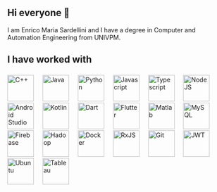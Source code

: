 ## Hi everyone 👋

<p align="left">I am Enrico Maria Sardellini and I have a degree in Computer and Automation Engineering from UNIVPM.</p>
<!-- ### 📄[Curriculum Vitae](https://github.com/Ems01/Ems01/blob/main/Curriculum_Vitae.pdf).-->

###

<h2 align="left">I have worked with</h2>

###

<div align="left">
  <img src="https://cdn.jsdelivr.net/gh/devicons/devicon/icons/cplusplus/cplusplus-original.svg" height="60rem" title="C++"  />
  <img width="12" />
  <img src="https://cdn.jsdelivr.net/gh/devicons/devicon/icons/java/java-original.svg" height="60rem" title="Java"  />
  <img width="12" />
  <img src="https://cdn.jsdelivr.net/gh/devicons/devicon/icons/python/python-original.svg" height="60rem" title="Python"  />
  <img width="12" />
  <img src="https://cdn.jsdelivr.net/gh/devicons/devicon/icons/javascript/javascript-original.svg" height="60rem" title="Javascript"  />
  <img width="12" />
  <img src="https://cdn.jsdelivr.net/gh/devicons/devicon/icons/typescript/typescript-original.svg" height="60rem" title="Typescript"  />
  <img width="12" />
  <img src="https://cdn.jsdelivr.net/gh/devicons/devicon/icons/nodejs/nodejs-original.svg" height="60rem" title="NodeJS"  />
  <img width="12" />
  <img src="https://cdn.jsdelivr.net/gh/devicons/devicon/icons/androidstudio/androidstudio-original.svg" height="60rem" title="Android Studio"  />
  <img width="12" />
  <img src="https://cdn.jsdelivr.net/gh/devicons/devicon/icons/kotlin/kotlin-original.svg" height="60rem" title="Kotlin"  />
  <img width="12" />
  <img src="https://cdn.jsdelivr.net/gh/devicons/devicon/icons/dart/dart-original.svg" height="60rem" title="Dart"  />
  <img width="12" />
  <img src="https://cdn.jsdelivr.net/gh/devicons/devicon/icons/flutter/flutter-original.svg" height="60rem" title="Flutter"  />
  <img width="12" />
  <img src="https://cdn.jsdelivr.net/gh/devicons/devicon/icons/matlab/matlab-original.svg" height="60rem" title="Matlab"  />
  <img width="12" />
  <img src="https://cdn.jsdelivr.net/gh/devicons/devicon/icons/mysql/mysql-original.svg" height="60rem" title="MySQL"  />
  <img width="12" />
  <img src="https://upload.wikimedia.org/wikipedia/commons/f/fd/Firebase_Logo_%28No_wordmark%29_%282024-%29.svg" height="60rem" title="Firebase"  />
  <img width="12" />
  <img src="https://cdn.jsdelivr.net/gh/devicons/devicon/icons/hadoop/hadoop-original.svg" height="60rem" title="Hadoop"  />
  <img width="12" />
  <img src="https://cdn.jsdelivr.net/gh/devicons/devicon/icons/docker/docker-original.svg" height="60rem" title="Docker"  />
  <img width="12" />
  <img src="https://cdn.jsdelivr.net/gh/devicons/devicon/icons/rxjs/rxjs-original.svg" height="60rem" title="RxJS"  />
  <img width="12" />
  <img src="https://upload.wikimedia.org/wikipedia/commons/thumb/3/3f/Git_icon.svg/2048px-Git_icon.svg.png" height="60rem" title="Git"  />
  <img width="12" />
  <img src="https://jwt.io/img/pic_logo.svg" height="60rem" title="JWT"  />
  <img width="12" />
  <img src="https://upload.wikimedia.org/wikipedia/commons/9/9e/UbuntuCoF.svg" height="60rem" title="Ubuntu"  />
  <img width="12" />
  <img src="https://cdn.worldvectorlogo.com/logos/tableau-software.svg" height="60rem" title="Tableau">
</div>
